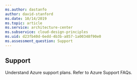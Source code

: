 ```yaml
---
ms.author: dastanfo
author: david-stanford
ms.date: 10/14/2019
ms.topic: article
ms.service: architecture-center
ms.subservice: cloud-design-principles
ms.uid: d23fb40d-6edd-4b3b-a857-1a00348f90e0
ms.assessment_question: Support
---
```

## Support

Understand Azure support plans. Refer to Azure Support FAQs.
